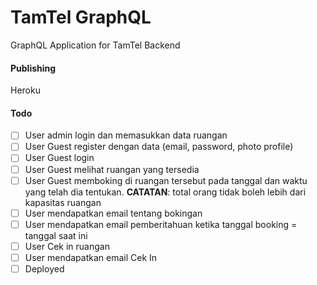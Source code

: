 # TamTel GraphQL
GraphQL Application for TamTel Backend

#### Publishing
<!-- [Heroku App](https://tamtel-restapi.herokuapp.com/) -->
Heroku

#### Todo
- [ ] User admin login dan memasukkan data ruangan
- [ ] User Guest register dengan data (email, password, photo profile)
- [ ] User Guest login
- [ ] User Guest melihat ruangan yang tersedia
- [ ] User Guest memboking di ruangan tersebut pada tanggal dan waktu yang telah dia tentukan.
      <b>CATATAN</b>: total orang tidak boleh lebih dari kapasitas ruangan
- [ ] User mendapatkan email tentang bokingan
- [ ] User mendapatkan email pemberitahuan ketika tanggal booking = tanggal saat ini
- [ ] User Cek in ruangan
- [ ] User mendapatkan email Cek In
- [ ] Deployed